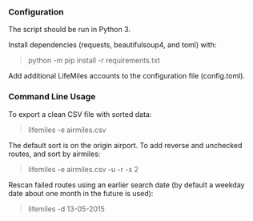 ### Configuration

The script should be run in Python 3.

Install dependencies (requests, beautifulsoup4, and toml) with:

> python -m pip install -r requirements.txt


Add additional LifeMiles accounts to the configuration file (config.toml).


### Command Line Usage

To export a clean CSV file with sorted data:

> lifemiles -e airmiles.csv

The default sort is on the origin airport. To add reverse and unchecked routes, and sort by airmiles:

> lifemiles -e airmiles.csv -u -r -s 2

Rescan failed routes using an earlier search date (by default a weekday date about one month in the future is used):

> lifemiles -d 13-05-2015
